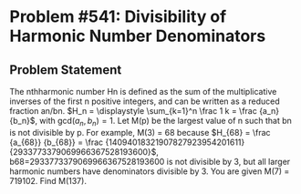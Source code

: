 # Problem #541: Divisibility of Harmonic Number Denominators 

## Problem Statement 

The nthharmonic number Hn is defined as the sum of the multiplicative inverses of the first n positive integers, and can be written as a reduced fraction an/bn.
$H_n = \displaystyle \sum_{k=1}^n \frac 1 k = \frac {a_n} {b_n}$, with $\text {gcd}(a_n, b_n)=1$.
Let M(p) be the largest value of n such that bn is not divisible by p.
For example, M(3) = 68 because $H_{68} = \frac {a_{68}} {b_{68}} = \frac {14094018321907827923954201611} {2933773379069966367528193600}$, b68=2933773379069966367528193600 is not divisible by 3, but all larger harmonic numbers have denominators divisible by 3.
You are given M(7) = 719102.
Find M(137).
